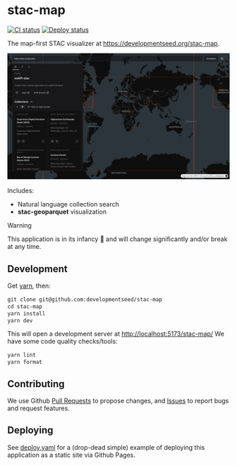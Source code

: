 # stac-map

[![CI status](https://img.shields.io/github/actions/workflow/status/developmentseed/stac-map/ci.yaml?style=for-the-badge&label=CI)](https://github.com/developmentseed/stac-map/actions/workflows/ci.yaml)
[![Deploy status](https://img.shields.io/github/actions/workflow/status/developmentseed/stac-map/deploy.yaml?style=for-the-badge&label=Deploy)](https://github.com/developmentseed/stac-map/actions/workflows/deploy.yaml)

The map-first STAC visualizer at <https://developmentseed.org/stac-map>.

![stac-map](./img/stac-map.png)

Includes:

- Natural language collection search
- **stac-geoparquet** visualization

> [!WARNING]
> This application is in its infancy :baby: and will change significantly and/or break at any time.

## Development

Get [yarn](https://yarnpkg.com/), then:

```shell
git clone git@github.com:developmentseed/stac-map
cd stac-map
yarn install
yarn dev
```

This will open a development server at <http://localhost:5173/stac-map/>
We have some code quality checks/tools:

```shell
yarn lint
yarn format
```

## Contributing

We use Github [Pull Requests](https://github.com/developmentseed/stac-map/pulls) to propose changes, and [Issues](https://github.com/developmentseed/stac-map/issues) to report bugs and request features.

## Deploying

See [deploy.yaml](./.github/workflows/deploy.yaml) for a (drop-dead simple) example of deploying this application as a static site via Github Pages.
